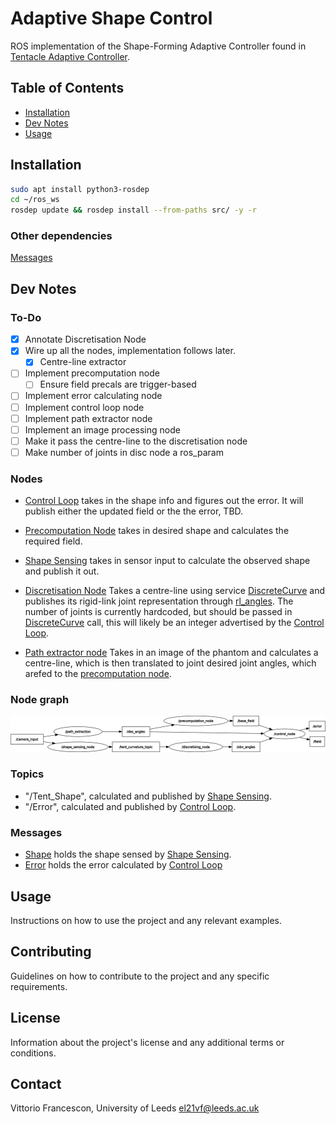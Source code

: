 # Adaptive Shape Control

ROS implementation of the Shape-Forming Adaptive Controller found in [Tentacle Adaptive Controller](https://github.com/VFrancescon/TentacleAdaptiveController).

## Table of Contents

- [Installation](#installation)
- [Dev Notes](#dev-notes)
- [Usage](#usage)

## Installation

```bash
sudo apt install python3-rosdep
cd ~/ros_ws
rosdep update && rosdep install --from-paths src/ -y -r
```

### Other dependencies

[Messages](https://github.com/Stormlabuk/shapeforming_msgs)

## Dev Notes

### To-Do

- [x] Annotate Discretisation Node
- [x] Wire up all the nodes, implementation follows later.
  - [x] Centre-line extractor
- [ ] Implement precomputation node
  - [ ] Ensure field precals are trigger-based
- [ ] Implement error calculating node
- [ ] Implement control loop node
- [ ] Implement path extractor node
- [ ] Implement an image processing node
- [ ] Make it pass the centre-line to the discretisation node
- [ ] Make number of joints in disc node a ros_param

### Nodes

- [Control Loop](src/control_loop.cpp) takes in the shape info and figures out the error. It will publish either the updated field or the the error, TBD.

- [Precomputation Node](src/precomputation_node.cpp) takes in desired shape and calculates the required field.

- [Shape Sensing](src/shape_sensing.cpp) takes in sensor input to calculate the observed shape and publish it out.

- [Discretisation Node](scripts/discretising_node.py) Takes a centre-line using service [DiscreteCurve](srv/DiscretiseCurve.srv) and publishes its rigid-link joint representation through [rl_angles](msg/rl_angles.msg). The number of joints is currently hardcoded, but should be passed in [DiscreteCurve](srv/DiscretiseCurve.srv) call, this will likely be an integer advertised by the [Control Loop](src/control_loop.cpp).

- [Path extractor node](src/path_extractor.cpp) Takes in an image of the phantom and calculates a centre-line, which is then translated to joint desired joint angles, which arefed to the [precomputation node](src/precomputation_node.cpp).

### Node graph

![Node Graph](img/dev_node_graph.png)

### Topics

- "/Tent_Shape", calculated and published by [Shape Sensing](src/shape_sensing.cpp).
- "/Error", calculated and published by [Control Loop](src/control_loop.cpp).

### Messages

- [Shape](msg/rl_shape.msg) holds the shape sensed by [Shape Sensing](src/shape_sensing.cpp).
- [Error](msg/error.msg) holds the error calculated by [Control Loop](src/control_loop.cpp)

## Usage

Instructions on how to use the project and any relevant examples.

## Contributing

Guidelines on how to contribute to the project and any specific requirements.

## License

Information about the project's license and any additional terms or conditions.

## Contact

Vittorio Francescon, University of Leeds [el21vf@leeds.ac.uk](mailto:el21vf@leeds.ac.uk)
